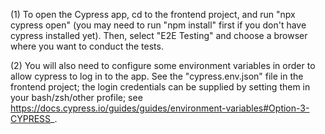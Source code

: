 (1) To open the Cypress app, cd to the frontend project, and run "npx cypress open" (you may need to run "npm install" first if you don't have cypress installed yet). Then, select "E2E Testing" and choose a browser where you want to conduct the tests.

(2) You will also need to configure some environment variables in order to allow cypress to log in to the app. See the "cypress.env.json" file in the frontend project; the login credentials can be supplied by setting them in your bash/zsh/other profile; see https://docs.cypress.io/guides/guides/environment-variables#Option-3-CYPRESS_.
